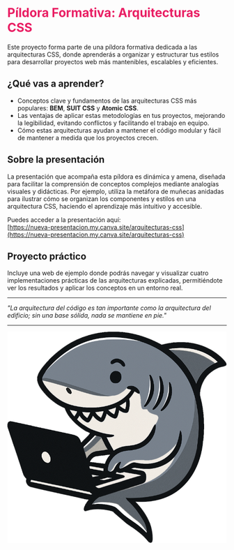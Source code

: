 <h1 style="color:#e91e63;">Píldora Formativa: Arquitecturas CSS</h1>

Este proyecto forma parte de una píldora formativa dedicada a las arquitecturas CSS, donde aprenderás a organizar y estructurar tus estilos para desarrollar proyectos web más mantenibles, escalables y eficientes.

## ¿Qué vas a aprender?

- Conceptos clave y fundamentos de las arquitecturas CSS más populares: **BEM**, **SUIT CSS** y **Atomic CSS**.
- Las ventajas de aplicar estas metodologías en tus proyectos, mejorando la legibilidad, evitando conflictos y facilitando el trabajo en equipo.
- Cómo estas arquitecturas ayudan a mantener el código modular y fácil de mantener a medida que los proyectos crecen.

## Sobre la presentación

La presentación que acompaña esta píldora es dinámica y amena, diseñada para facilitar la comprensión de conceptos complejos mediante analogías visuales y didácticas. Por ejemplo, utiliza la metáfora de muñecas anidadas para ilustrar cómo se organizan los componentes y estilos en una arquitectura CSS, haciendo el aprendizaje más intuitivo y accesible.

Puedes acceder a la presentación aquí:  
[https://nueva-presentacion.my.canva.site/arquitecturas-css](https://nueva-presentacion.my.canva.site/arquitecturas-css)

## Proyecto práctico

Incluye una web de ejemplo donde podrás navegar y visualizar cuatro implementaciones prácticas de las arquitecturas explicadas, permitiéndote ver los resultados y aplicar los conceptos en un entorno real.

---

*"La arquitectura del código es tan importante como la arquitectura del edificio; sin una base sólida, nada se mantiene en pie."*

---

![Logo del Tibu](logo.png)

